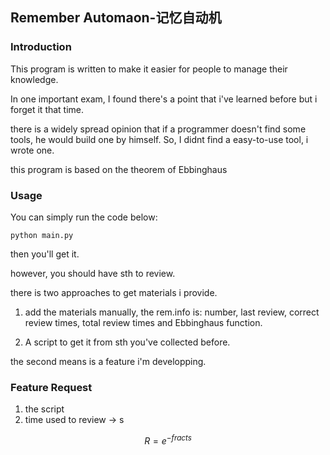 ## Remember Automaon-记忆自动机
### Introduction
This program is written to make it easier for people to manage their knowledge.

In one important exam, I found there's a point that i've learned before but i forget it that time.

there is a widely spread opinion that if a programmer doesn't find some tools, he would build one by himself. So, I didnt find a easy-to-use tool, i wrote one.

this program is based on the theorem of Ebbinghaus

### Usage
You can simply run the code below:
```
python main.py
```
then you'll get it.

however, you should have sth to review.

there is two approaches to get materials i provide.

1. add the materials manually, the rem.info is:
number, last review, correct review times, total review times and Ebbinghaus function.

2. A script to get it from sth you've collected before.

the second means is a feature i'm developping.

### Feature Request
1. the script
2. time used to review -> s

$$ R = e^{-frac ts}$$


